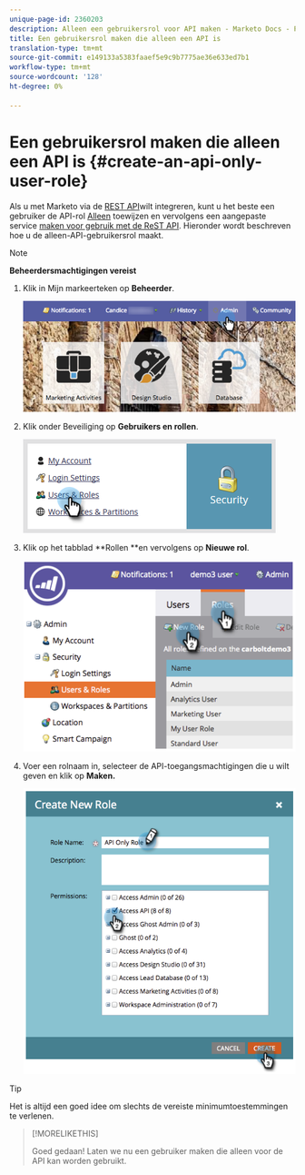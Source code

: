```yaml
---
unique-page-id: 2360203
description: Alleen een gebruikersrol voor API maken - Marketo Docs - Productdocumentatie
title: Een gebruikersrol maken die alleen een API is
translation-type: tm+mt
source-git-commit: e149133a5383faaef5e9c9b7775ae36e633ed7b1
workflow-type: tm+mt
source-wordcount: '128'
ht-degree: 0%

---
```



# Een gebruikersrol maken die alleen een API is {#create-an-api-only-user-role}

Als u met Marketo via de [REST API](http://developers.marketo.com/documentation/rest/)wilt integreren, kunt u het beste een gebruiker de API-rol [Alleen](create-an-api-only-user.md) toewijzen en vervolgens een aangepaste service [maken voor gebruik met de ReST API](../../../product-docs/administration/additional-integrations/create-a-custom-service-for-use-with-rest-api.md). Hieronder wordt beschreven hoe u de alleen-API-gebruikersrol maakt.

>[!NOTE]
>
>**Beheerdersmachtigingen vereist**

1. Klik in Mijn markeerteken op **Beheerder**.

   ![](assets/adminhand-1.png)

1. Klik onder Beveiliging op **Gebruikers en rollen**.

   ![](assets/two.png)

1. Klik op het tabblad **Rollen **en vervolgens op **Nieuwe rol**.

   ![](assets/image2014-9-16-13-3a47-3a12.png)

1. Voer een rolnaam in, selecteer de API-toegangsmachtigingen die u wilt geven en klik op **Maken.**

   ![](assets/image2014-9-16-13-3a47-3a36.png)

>[!TIP]
>
>Het is altijd een goed idee om slechts de vereiste minimumtoestemmingen te verlenen.

>[!MORELIKETHIS]
>
>Goed gedaan! Laten we nu een gebruiker [](create-an-api-only-user.md)maken die alleen voor de API kan worden gebruikt.

